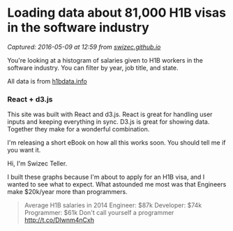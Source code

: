 # Loading data about 81,000 H1B visas in the software industry

_Captured: 2016-05-09 at 12:59 from [swizec.github.io](http://swizec.github.io/h1b-software-salaries/#2014-de-engineer)_

You're looking at a histogram of salaries given to H1B workers in the software industry. You can filter by year, job title, and state.

All data is from [h1bdata.info](http://h1bdata.info/)

### React + d3.js

This site was built with React and d3.js. React is great for handling user inputs and keeping everything in sync. D3.js is great for showing data. Together they make for a wonderful combination.

I'm releasing a short eBook on how all this works soon. You should tell me if you want it.

Hi, I'm Swizec Teller.

I built these graphs because I'm about to apply for an H1B visa, and I wanted to see what to expect. What astounded me most was that Engineers make $20k/year more than programmers.

> Average H1B salaries in 2014 Engineer: $87k Developer: $74k Programmer: $61k Don't call yourself a programmer <http://t.co/Dlwnm4nCxh>
